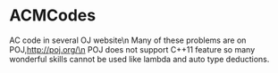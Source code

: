 # ACMCodes
AC code in several OJ website\n
Many of these problems are on POJ,http://poj.org/\n
POJ does not support C++11 feature so many wonderful skills cannot be used like lambda and auto type deductions.
